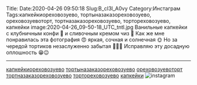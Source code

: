 Title:
Date:2020-04-26 09:50:18
Slug:B_cI3l_A0vy
Category:Инстаграм
Tags:капкейкиореховозуево, тортыназаказореховозуево, ореховозуевоторт, тортназаказореховозуево, тортореховозуево, капкейки
image:2020-04-26_09-50-18_UTC_tntl.jpg
Ванильные капкейки с клубничным конфи 🍓 и сливочным кремом чиз 🧁
Как же мне понравилась эта фотография 😍  яркая, сочная и солнечная 🌞
Но за  чередой тортиков незаслуженно забытая 🙈🙈🙈
Исправляю эту досадную оплошность 😁😉
______________________________________
[капкейкиореховозуево]({tag}капкейкиореховозуево) [тортыназаказореховозуево]({tag}тортыназаказореховозуево) [ореховозуевоторт]({tag}ореховозуевоторт) [тортназаказореховозуево]({tag}тортназаказореховозуево) [тортореховозуево]({tag}тортореховозуево) [капкейки]({tag}капкейки)
![instagram]({attach}images/2020-04-26_09-50-18_UTC.jpg)
